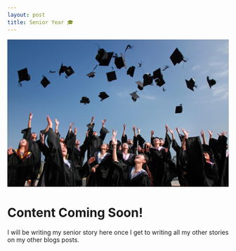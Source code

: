 ```yaml
---
layout: post
title: Senior Year 🎓
---
```


![Senior Year](/images/accomplishment-celebrate-ceremony-267885.jpg)

# Content Coming Soon!

I will be writing my senior story here once I get to writing all my other stories on my other blogs posts.
